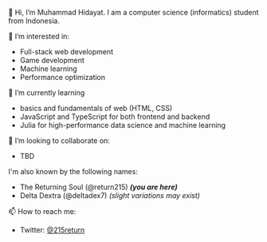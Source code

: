 👋 Hi, I’m Muhammad Hidayat. I am a computer science (informatics) student from Indonesia.

👀 I’m interested in:
- Full-stack web development
- Game development
- Machine learning
- Performance optimization

🌱 I’m currently learning
- basics and fundamentals of web (HTML, CSS)
- JavaScript and TypeScript for both frontend and backend
- Julia for high-performance data science and machine learning

💞️ I’m looking to collaborate on:
- TBD

I'm also known by the following names:
- The Returning Soul (@return215) **_(you are here)_**
- Delta Dextra (@deltadex7) _(slight variations may exist)_

📫 How to reach me:
- Twitter: [@215return](https://twitter.com/215return)

<!---
return215/return215 is a ✨ special ✨ repository because its `README.md` (this file) appears on your GitHub profile.
You can click the Preview link to take a look at your changes.
--->
